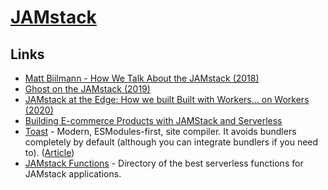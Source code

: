 # [JAMstack](https://jamstack.org/)

## Links

- [Matt Biilmann - How We Talk About the JAMstack (2018)](https://www.youtube.com/watch?v=VzQ0d8-nMhw)
- [Ghost on the JAMstack (2019)](https://ghost.org/blog/jamstack/)
- [JAMstack at the Edge: How we built Built with Workers… on Workers (2020)](https://blog.cloudflare.com/jamstack-at-the-edge-how-we-built-built-with-workers-on-workers/)
- [Building E-commerce Products with JAMStack and Serverless](https://egghead.io/learn/e-commerce-jamstack-serverless/)
- [Toast](https://github.com/ChristopherBiscardi/toast) - Modern, ESModules-first, site compiler. It avoids bundlers completely by default (although you can integrate bundlers if you need to). ([Article](https://www.christopherbiscardi.com/shipping-sector-toast-and-more))
- [JAMstack Functions](https://jamstackfns.com/) - Directory of the best serverless functions for JAMstack applications.
